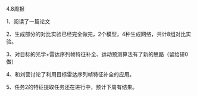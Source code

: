 4.8周报

1、阅读了一篇论文

2、生成部分的对比实验已经完全做完，2个模型，4种生成网络，共计8组对比实验。

3、对目标的光学+雷达序列帧特征补全、运动预测算法有了新的思路（留给研0做）

4、和刘营讨论了利用目标雷达序列帧特征补全的应用。

5、任务2的特征提取任务还在进行中，预计下周有结果。